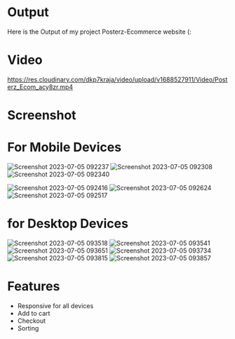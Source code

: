 

# Output
Here is the Output of my project Posterz-Ecommerce website (:
# Video 
https://res.cloudinary.com/dkp7kraja/video/upload/v1688527911/Video/Posterz_Ecom_acy8zr.mp4


# Screenshot

# For Mobile Devices
![Screenshot 2023-07-05 092237](https://github.com/07-Chandra/Posterz-Ecommerce-site/assets/126280482/e16ee875-8926-4419-9e7a-f788c5846375)           ![Screenshot 2023-07-05 092308](https://github.com/07-Chandra/Posterz-Ecommerce-site/assets/126280482/34c8467d-afc9-4c2d-a87f-56e42281a56b)                           ![Screenshot 2023-07-05 092340](https://github.com/07-Chandra/Posterz-Ecommerce-site/assets/126280482/96d36ac1-611e-48b0-81ab-98124b5320fd)

![Screenshot 2023-07-05 092416](https://github.com/07-Chandra/Posterz-Ecommerce-site/assets/126280482/75087c8c-0f5a-4caa-b3b7-7181ee400892)                                    ![Screenshot 2023-07-05 092624](https://github.com/07-Chandra/Posterz-Ecommerce-site/assets/126280482/d4a8abbc-0007-4611-aada-6cccc7deff1e)                                          ![Screenshot 2023-07-05 092517](https://github.com/07-Chandra/Posterz-Ecommerce-site/assets/126280482/de36ba56-6ceb-4f50-8efe-60b926c706a4)

# for Desktop Devices



![Screenshot 2023-07-05 093518](https://github.com/07-Chandra/Posterz-Ecommerce-site/assets/126280482/3e4e9a0e-5d78-4f33-b7eb-e96ffa9e5716)
![Screenshot 2023-07-05 093541](https://github.com/07-Chandra/Posterz-Ecommerce-site/assets/126280482/6472cf52-34eb-44ba-b1de-9ab85f2dce67)
![Screenshot 2023-07-05 093651](https://github.com/07-Chandra/Posterz-Ecommerce-site/assets/126280482/c64aac43-75b2-405b-be3d-25af56542545)
![Screenshot 2023-07-05 093734](https://github.com/07-Chandra/Posterz-Ecommerce-site/assets/126280482/aede39ad-2a57-408f-b032-2a3cb396c458)
![Screenshot 2023-07-05 093815](https://github.com/07-Chandra/Posterz-Ecommerce-site/assets/126280482/f675917a-1458-4031-8c3a-3a4beb208894)
![Screenshot 2023-07-05 093857](https://github.com/07-Chandra/Posterz-Ecommerce-site/assets/126280482/66655c29-2516-467e-986e-ff8ff7fc64b4)


# Features
   - Responsive for all devices
   - Add to cart
   - Checkout
   - Sorting

